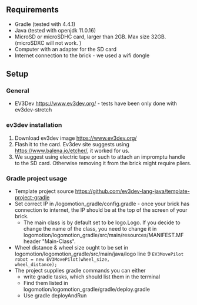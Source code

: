#

## Requirements
- Gradle (tested with 4.4.1)
- Java (tested with openjdk 11.0.16)
- MicroSD or microSDHC card, larger than 2GB. Max size 32GB. (microSDXC will not work. )
- Computer with an adapter for the SD card
- Internet connection to the brick - we used a wifi dongle

## Setup

### General
- EV3Dev https://www.ev3dev.org/ - tests have been only done with ev3dev-stretch

### ev3dev installation

1. Download ev3dev image https://www.ev3dev.org/ 
2. Flash it to the card. Ev3dev site suggests using https://www.balena.io/etcher/, it worked for us.
3. We suggest using electric tape or such to attach an impromptu handle to the SD card. Otherwise removing it from the brick might require pliers.

### Gradle project usage
- Template project source https://github.com/ev3dev-lang-java/template-project-gradle
- Set correct IP in /logomotion_gradle/config.gradle - once your brick has connection to internet, the IP should be at the top of the screen of your brick.
    - The main class is by default set to be logo.Logo. If you decide to change the name of the class, you need to change it in logomotion/logomotion_gradle/src/main/resources/MANIFEST.MF header "Main-Class".
- Wheel distance & wheel size ought to be set in logomotion/logomotion_gradle/src/main/java/logo line 9
<code>EV3MovePilot robot = new EV3MovePilot(wheel_size, wheel_distance);</code>
- The project supplies gradle commands you can either
    - write gradle tasks, which should list them in the terminal
    - Find them listed in logomotion/logomotion_gradle/gradle/deploy.gradle
    - Use gradle deployAndRun
